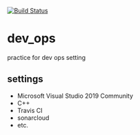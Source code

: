 [![Build Status](https://travis-ci.com/qgusgh/dev_ops.svg?branch=main)](https://travis-ci.com/qgusgh/dev_ops)
# dev_ops 
practice for dev ops setting

## settings
* Microsoft Visual Studio 2019 Community
* C++
* Travis CI
* sonarcloud
* etc.
